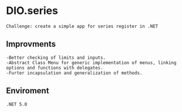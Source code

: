 # DIO.series
    Challenge: create a simple app for series register in .NET

## Improvments 

    -Better checking of limits and inputs.
    -Abstract Class Menu for generic implementation of menus, linking options and functions with delegates.
    -Furter incapsulation and generalization of methods.
## Enviroment
    .NET 5.0